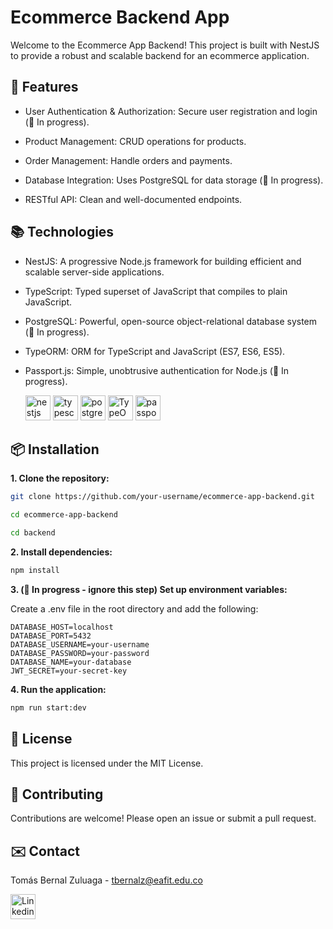 # Ecommerce Backend App 

Welcome to the Ecommerce App Backend! This project is built with NestJS to provide a robust and scalable backend for an ecommerce application.

## 🚀 Features

* User Authentication & Authorization: Secure user registration and login (🚧 In progress).

* Product Management: CRUD operations for products.

* Order Management: Handle orders and payments.

* Database Integration: Uses PostgreSQL for data storage (🚧 In progress).

* RESTful API: Clean and well-documented endpoints.


## 📚 Technologies

* NestJS: A progressive Node.js framework for building efficient and scalable server-side applications.

* TypeScript: Typed superset of JavaScript that compiles to plain JavaScript.

* PostgreSQL: Powerful, open-source object-relational database system (🚧 In progress).

* TypeORM: ORM for TypeScript and JavaScript (ES7, ES6, ES5).

* Passport.js: Simple, unobtrusive authentication for Node.js (🚧 In progress).

    [<img src = https://seeklogo.com/images/N/nestjs-logo-09342F76C0-seeklogo.com.png alt="nestjs" width="40" height="40">](https://nestjs.com/)
    [<img src = https://seeklogo.com/images/T/typescript-logo-B29A3F462D-seeklogo.com.png alt="typescript" width="40" height="40">](https://www.typescriptlang.org/)
    [<img src = https://seeklogo.com/images/P/postgresql-logo-5309879B58-seeklogo.com.png alt="postgresql" width="40" height="40">](https://www.postgresql.org/)
    [<img src = https://seeklogo.com/images/T/typeorm-logo-F243B34DEE-seeklogo.com.png alt="TypeORM " width="40" height="40">](https://typeorm.io/)
    [<img src = https://seeklogo.com/images/P/passport-logo-16D89B2F37-seeklogo.com.png alt="passportjs" width="40" height="40">](https://www.passportjs.org/)




## 📦 Installation

**1. Clone the repository:**

```bash
git clone https://github.com/your-username/ecommerce-app-backend.git

cd ecommerce-app-backend

cd backend
```

**2. Install dependencies:**

```bash
npm install
```

**3. (🚧 In progress - ignore this step) Set up environment variables:**

Create a .env file in the root directory and add the following:

```env
DATABASE_HOST=localhost
DATABASE_PORT=5432
DATABASE_USERNAME=your-username
DATABASE_PASSWORD=your-password
DATABASE_NAME=your-database
JWT_SECRET=your-secret-key
```

**4. Run the application:**

```bash
npm run start:dev
```


<!--## 🛠️ Usage

### Endpoints

* **Authentication**

    * POST /auth/register: Register a new user

    * POST /auth/login: Login an existing user

* **Products**

    * GET /products: Get all products

    * POST /products: Create a new product

    * GET /products/:id: Get a product by ID

    * PUT /products/:id: Update a product by ID

    * DELETE /products/:id: Delete a product by ID

* **Orders**

    * GET /orders: Get all orders

    * POST /orders: Create a new order
    * GET /orders/:id: Get an order by ID-->


<!--## 🧪 Testing

Run tests using:

```bash
npm run test
``` -->


## 📄 License

This project is licensed under the MIT License.


## 🌟 Contributing

Contributions are welcome! Please open an issue or submit a pull request.


<!-- ## 🤝 Acknowledgements

Special thanks to the contributors and community for their support and contributions.-->


## ✉️ Contact
Tomás Bernal Zuluaga - [tbernalz@eafit.edu.co](mailto:tbernalz@eafit.edu.co)

<a href="https://www.linkedin.com/in/tbernalz" target="_blank" rel="noreferrer">
    <img src="https://seeklogo.com/images/L/linkedin-new-2020-logo-E14A5D55ED-seeklogo.com.png" alt="Linkedin" width="40" height="40"/>
  </a>